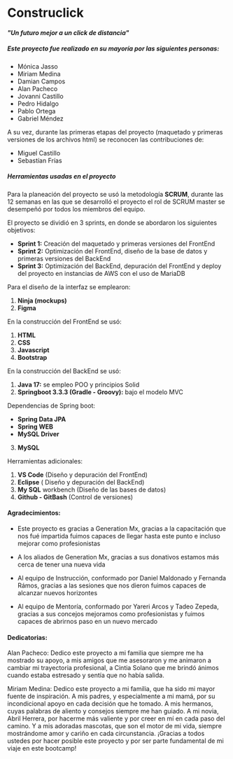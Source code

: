 #   **Construclick** 

####  *"Un futuro mejor a un click de distancia"* 

#####  **Este proyecto fue realizado en su mayoría por las siguientes personas:**

- Mónica Jasso 
- Miriam Medina 
- Damian Campos 
- Alan Pacheco 
- Jovanni Castillo 
- Pedro Hidalgo 
- Pablo Ortega  
- Gabriel Méndez 

A su vez, durante las primeras etapas del proyecto (maquetado y primeras versiones de los archivos html) se reconocen las contribuciones de:

- Miguel Castillo
- Sebastían Frías

#####   Herramientas usadas en el proyecto 

Para la planeación del proyecto se usó la metodología **SCRUM**, durante las 12 semanas en las que se desarrolló el proyecto el rol de SCRUM master se desempeñó por todos los miembros del equipo.

El proyecto se dividió en 3 sprints, en donde se abordaron los siguientes objetivos:

- **Sprint 1:** Creación del maquetado y primeras versiones del FrontEnd
- **Sprint 2:** Optimización del FrontEnd, diseño de la base de datos y primeras versiones del BackEnd
- **Sprint 3:** Optimización del BackEnd, depuración del FrontEnd y deploy del proyecto en instancias de AWS con el uso de MariaDB

 Para el diseño de la interfaz se emplearon: 

1. **Ninja (mockups)**
2. **Figma** 

 En la construcción del FrontEnd se usó:

1. **HTML**
2.  **CSS**
3.  **Javascript**
4. **Bootstrap**

 En la construcción del BackEnd se usó:

1. **Java 17:** se empleo POO y principios Solid
2. **Springboot 3.3.3 (Gradle - Groovy):** bajo el modelo MVC

Dependencias de Spring boot:
- **Spring Data JPA**
-  **Spring WEB**
- **MySQL Driver**

3. **MySQL**

 Herramientas adicionales:

1. **VS Code** (Diseño y depuración del FrontEnd)
2. **Eclipse** ( Diseño y depuración del BackEnd)
3. **My SQL** workbench (Diseño de las bases de datos)
4. **Github - GitBash** (Control de versiones)

#### Agradecimientos:

- Este proyecto es gracias a Generation Mx, gracias a la capacitación que nos fué impartida fuimos capaces de llegar hasta este punto e incluso mejorar como profesionistas 

- A los aliados de Generation Mx, gracias a sus donativos estamos más cerca de tener una nueva vida

- Al equipo de Instrucción, conformado por Daniel Maldonado y Fernanda Rámos, gracias a las sesiones que nos dieron fuimos capaces de alcanzar nuevos horizontes

- Al equipo de Mentoría, conformado por Yareri Arcos y Tadeo Zepeda, gracias a sus concejos mejoramos como profesionistas y fuimos capaces de abrirnos paso en un nuevo mercado

#### Dedicatorias:

Alan Pacheco: Dedico este proyecto a mi familia que siempre me ha mostrado su apoyo, a mis amigos que me asesoraron y me animaron a cambiar mi trayectoria profesional, a Cintia Solano que me brindó ánimos cuando estaba estresado y sentía que no había salida.

Miriam Medina: Dedico este proyecto a mi familia, que ha sido mi mayor fuente de inspiración. A mis padres, y especialmente a mi mamá, por su incondicional apoyo en cada decisión que he tomado. A mis hermanos, cuyas palabras de aliento y consejos siempre me han guiado. A mi novia, Abril Herrera, por hacerme más valiente y por creer en mí en cada paso del camino. Y a mis adoradas mascotas, que son el motor de mi vida, siempre mostrándome amor y cariño en cada circunstancia. ¡Gracias a todos ustedes por hacer posible este proyecto y por ser parte fundamental de mi viaje en este bootcamp!



